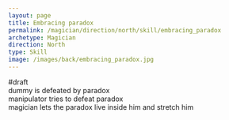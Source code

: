 ```yaml
---
layout: page
title: Embracing paradox
permalink: /magician/direction/north/skill/embracing_paradox
archetype: Magician
direction: North
type: Skill
image: /images/back/embracing_paradox.jpg
---
```

#draft   
dummy is defeated by paradox  
manipulator tries to defeat paradox  
magician lets the paradox live inside him and stretch him
